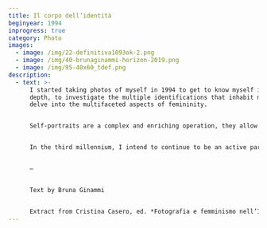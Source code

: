 ```yaml
---
title: Il corpo dell’identità
beginyear: 1994
inprogress: true
category: Photo
images:
  - image: /img/22-definitiva1093ok-2.png
  - image: /img/40-brunaginammi-horizon-2019.png
  - image: /img/95-40x60_tdef.png
description:
  - text: >-
      I started taking photos of myself in 1994 to get to know myself in greater
      depth, to investigate the multiple identifications that inhabit me and to
      delve into the multifaceted aspects of femininity. 


      Self-portraits are a complex and enriching operation, they allow me to immerse myself completely in the scene I want to represent; in the split second of a shot I find myself being director, actress, and spectator, allowing me to broaden the horizons of my understanding.


      In the third millennium, I intend to continue to be an active participant as a photographer because as Donata Pizzi says, “photography of women is feminist because the personal is political”.


      —


      Text by Bruna Ginammi 


      Extract from Cristina Casero, ed. *Fotografia e femminismo nell’Italia degli anni Settanta: Rispecchiamento, indagine critica e testimonianza* (Milan: postmedia books, 2021), 156–157, ISBN-9788874903023
---
```


